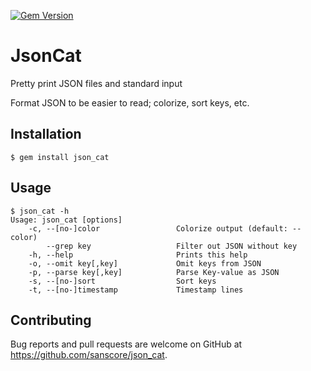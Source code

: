 [![Gem Version](https://badge.fury.io/rb/json_cat.svg)](https://badge.fury.io/rb/json_cat)

# JsonCat

Pretty print JSON files and standard input

Format JSON to be easier to read; colorize, sort keys, etc.

## Installation

    $ gem install json_cat

## Usage

    $ json_cat -h
    Usage: json_cat [options]
        -c, --[no-]color                 Colorize output (default: --color)
            --grep key                   Filter out JSON without key
        -h, --help                       Prints this help
        -o, --omit key[,key]             Omit keys from JSON
        -p, --parse key[,key]            Parse Key-value as JSON
        -s, --[no-]sort                  Sort keys
        -t, --[no-]timestamp             Timestamp lines

## Contributing

Bug reports and pull requests are welcome on GitHub at https://github.com/sanscore/json_cat.

